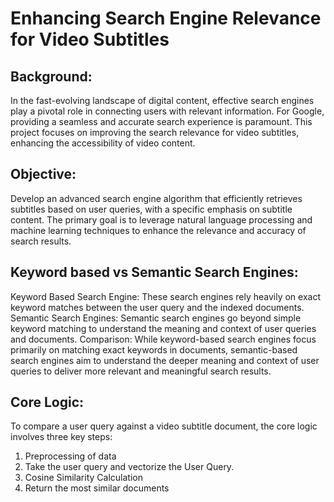 # Enhancing Search Engine Relevance for Video Subtitles

## Background:
In the fast-evolving landscape of digital content, effective search engines play a pivotal role in connecting users with relevant information. For Google, providing a seamless and accurate search experience is paramount. This project focuses on improving the search relevance for video subtitles, enhancing the accessibility of video content.

## Objective:
Develop an advanced search engine algorithm that efficiently retrieves subtitles based on user queries, with a specific emphasis on subtitle content. The primary goal is to leverage natural language processing and machine learning techniques to enhance the relevance and accuracy of search results.

## Keyword based vs Semantic Search Engines:
Keyword Based Search Engine: These search engines rely heavily on exact keyword matches between the user query and the indexed documents.
Semantic Search Engines: Semantic search engines go beyond simple keyword matching to understand the meaning and context of user queries and documents.
Comparison: While keyword-based search engines focus primarily on matching exact keywords in documents, semantic-based search engines aim to understand the deeper meaning and context of user queries to deliver more relevant and meaningful search results.

## Core Logic:
To compare a user query against a video subtitle document, the core logic involves three key steps:
1. Preprocessing of data
2. Take the user query and vectorize the User Query.
3. Cosine Similarity Calculation
4. Return the most similar documents
